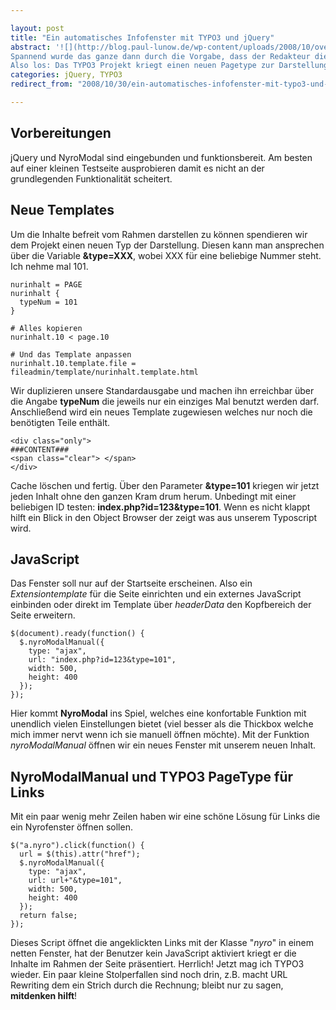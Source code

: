 ```yaml
---

layout: post
title: "Ein automatisches Infofenster mit TYPO3 und jQuery"
abstract: '![](http://blog.paul-lunow.de/wp-content/uploads/2008/10/overlay.png)Schwieriger zu betiteln als es eigentlich ist: Der Auftrag war für eine aktuelle TYPO3 Präsenz den Besucher auf eine wichtige Tatsache hinzuweisen. Die Seite soll abgedunkelt werden und darüber zentriert der neue Inhalt liegen. Also ein Effekt wie bei der Imagebox.
Spannend wurde das ganze dann durch die Vorgabe, dass der Redakteur die Inhalte einfach über das Backend bearbeiten sollte.
Also los: Das TYPO3 Projekt kriegt einen neuen Pagetype zur Darstellung der Inhalte, jQuery ist natürlich schon eingebunden und für die Darstellung benutze ich das genial [NyroModal](http://nyromodal.nyrodev.com/).'
categories: jQuery, TYPO3
redirect_from: "2008/10/30/ein-automatisches-infofenster-mit-typo3-und-jquery/"

---
```


## Vorbereitungen
jQuery und NyroModal sind eingebunden und funktionsbereit. Am besten auf einer kleinen Testseite ausprobieren damit es nicht an der grundlegenden Funktionalität scheitert.

## Neue Templates
Um die Inhalte befreit vom Rahmen darstellen zu können spendieren wir dem Projekt einen neuen Typ der Darstellung. Diesen kann man ansprechen über die Variable **&type=XXX**, wobei XXX für eine beliebige Nummer steht. Ich nehme mal 101\.

    nurinhalt = PAGE
    nurinhalt {
      typeNum = 101
    }
    
    # Alles kopieren
    nurinhalt.10 < page.10
    
    # Und das Template anpassen
    nurinhalt.10.template.file = fileadmin/template/nurinhalt.template.html

Wir duplizieren unsere Standardausgabe und machen ihn erreichbar über die Angabe **typeNum** die jeweils nur ein einziges Mal benutzt werden darf. Anschließend wird ein neues Template zugewiesen welches nur noch die benötigten Teile enthält.

    <div class="only">
    ###CONTENT###
    <span class="clear"> </span>
    </div>

Cache löschen und fertig. Über den Parameter **&type=101** kriegen wir jetzt jeden Inhalt ohne den ganzen Kram drum herum. Unbedingt mit einer beliebigen ID testen: **index.php?id=123&type=101**. Wenn es nicht klappt hilft ein Blick in den Object Browser der zeigt was aus unserem Typoscript wird.

## JavaScript
Das Fenster soll nur auf der Startseite erscheinen. Also ein _Extensiontemplate_ für die Seite einrichten und ein externes JavaScript einbinden oder direkt im Template über _headerData_ den Kopfbereich der Seite erweitern.

    $(document).ready(function() {
      $.nyroModalManual({
        type: "ajax",
        url: "index.php?id=123&type=101",
        width: 500,
        height: 400
      });
    });

Hier kommt **NyroModal** ins Spiel, welches eine konfortable Funktion mit unendlich vielen Einstellungen bietet (viel besser als die Thickbox welche mich immer nervt wenn ich sie manuell öffnen möchte). Mit der Funktion _nyroModalManual_ öffnen wir ein neues Fenster mit unserem neuen Inhalt.

## NyroModalManual und TYPO3 PageType für Links
Mit ein paar wenig mehr Zeilen haben wir eine schöne Lösung für Links die ein Nyrofenster öffnen sollen.

    $("a.nyro").click(function() {
      url = $(this).attr("href");
      $.nyroModalManual({
        type: "ajax",
        url: url+"&type=101",
        width: 500,
        height: 400
      });
      return false;
    });

Dieses Script öffnet die angeklickten Links mit der Klasse "_nyro_" in einem netten Fenster, hat der Benutzer kein JavaScript aktiviert kriegt er die Inhalte im Rahmen der Seite präsentiert.
Herrlich! Jetzt mag ich TYPO3 wieder. Ein paar kleine Stolperfallen sind noch drin, z.B. macht URL Rewriting dem ein Strich durch die Rechnung; bleibt nur zu sagen, **mitdenken hilft**!